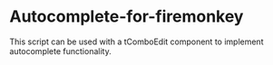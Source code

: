 # Autocomplete-for-firemonkey
This script can be used with a tComboEdit component to implement autocomplete functionality. 
